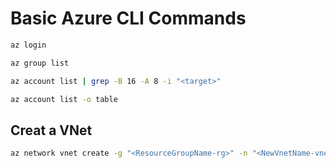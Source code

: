 # Basic Azure CLI Commands

```sh
az login
```   
  
```sh
az group list
```   

```sh
az account list | grep -B 16 -A 8 -i "<target>"
```   
```sh
az account list -o table
```

## Creat a VNet
```sh
az network vnet create -g "<ResourceGroupName-rg>" -n "<NewVnetName-vnet>" --address-prefix 10.0.0.0/16 --subnet-name <NameOfNewSubnet> --subnet-prefixes 10.0.0.0/24
```  
